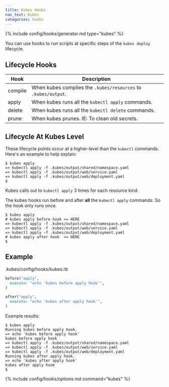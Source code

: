 ```yaml
---
title: Kubes Hooks
nav_text: Kubes
categories: hooks
---
```


{% include config/hooks/generator.md type="kubes" %}

You can use hooks to run scripts at specific steps of the `kubes deploy` lifecycle.

## Lifecycle Hooks

Hook | Description
---|---
compile | When kubes compiles the `.kubes/resources` to `.kubes/output`.
apply | When kubes runs all the `kubectl apply` commands.
delete | When kubes runs all the `kubectl delete` commands.
prune | When kubes prunes. IE: To clean old secrets.

## Lifecycle At Kubes Level

These lifecycle points occur at a higher-level than the `kubectl` commands. Here's an example to help explain:

    $ kubes apply
    => kubectl apply -f .kubes/output/shared/namespace.yaml
    => kubectl apply -f .kubes/output/web/service.yaml
    => kubectl apply -f .kubes/output/web/deployment.yaml
    $

Kubes calls out to `kubectl apply` 3 times for each resource kind.

The kubes hooks run before and after **all** the `kubectl apply` commands. So the hook only runs once.

    $ kubes apply
    # kubes apply before hook <= HERE
    => kubectl apply -f .kubes/output/shared/namespace.yaml
    => kubectl apply -f .kubes/output/web/service.yaml
    => kubectl apply -f .kubes/output/web/deployment.yaml
    # kubes apply after hook  <= HERE
    $

## Example

.kubes/config/hooks/kubes.rb

```ruby
before("apply",
  execute: "echo 'kubes before apply hook'",
)

after("apply",
  execute: "echo 'kubes after apply hook'",
)
```

Example results:

    $ kubes apply
    Running kubes before apply hook.
    => echo 'kubes before apply hook'
    kubes before apply hook
    => kubectl apply -f .kubes/output/shared/namespace.yaml
    => kubectl apply -f .kubes/output/web/service.yaml
    => kubectl apply -f .kubes/output/web/deployment.yaml
    Running kubes after apply hook.
    => echo 'kubes after apply hook'
    kubes after apply hook
    $

{% include config/hooks/options.md command="kubes" %}
